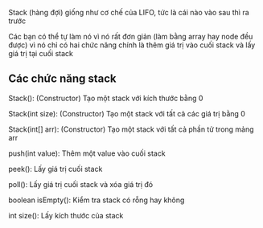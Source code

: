 Stack (hàng đợi) giống như cơ chế của LIFO, tức là cái nào vào sau thì ra trước

Các bạn có thể tự làm nó vì nó rất đơn giản (làm bằng array hay node đều được) vì nó chỉ có hai chức năng chính là 
thêm giá trị vào cuối stack và lấy giá trị tại cuối stack

Các chức năng stack
---

Stack(): (Constructor) Tạo một stack với kích thước bằng 0

Stack(int size): (Constructor) Tạo một stack với tất cả các giá trị bằng 0

Stack(int[] arr): (Constructor) Tạo một stack với tất cả phần tử trong mảng arr

push(int value): Thêm một value vào cuối stack

peek(): Lấy giá trị cuối stack

poll(): Lấy giá trị cuối stack và xóa giá trị đó

boolean isEmpty(): Kiểm tra stack có rỗng hay không

int size(): Lấy kích thước của stack
